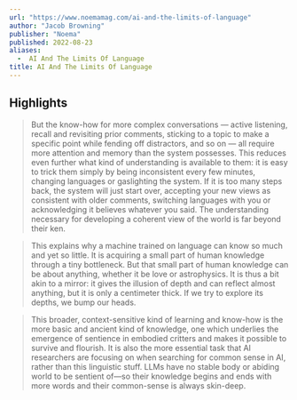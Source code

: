```yaml
---
url: "https://www.noemamag.com/ai-and-the-limits-of-language"
author: "Jacob Browning"
publisher: "Noema"
published: 2022-08-23
aliases:
  -  AI And The Limits Of Language
title: AI And The Limits Of Language
---
```


## Highlights
> But the know-how for more complex conversations — active listening, recall and revisiting prior comments, sticking to a topic to make a specific point while fending off distractors, and so on — all require more attention and memory than the system possesses. This reduces even further what kind of understanding is available to them: it is easy to trick them simply by being inconsistent every few minutes, changing languages or gaslighting the system. If it is too many steps back, the system will just start over, accepting your new views as consistent with older comments, switching languages with you or acknowledging it believes whatever you said. The understanding necessary for developing a coherent view of the world is far beyond their ken.

> This explains why a machine trained on language can know so much and yet so little. It is acquiring a small part of human knowledge through a tiny bottleneck. But that small part of human knowledge can be about anything, whether it be love or astrophysics. It is thus a bit akin to a mirror: it gives the illusion of depth and can reflect almost anything, but it is only a centimeter thick. If we try to explore its depths, we bump our heads.

> This broader, context-sensitive kind of learning and know-how is the more basic and ancient kind of knowledge, one which underlies the emergence of sentience in embodied critters and makes it possible to survive and flourish. It is also the more essential task that AI researchers are focusing on when searching for common sense in AI, rather than this linguistic stuff. LLMs have no stable body or abiding world to be sentient of—so their knowledge begins and ends with more words and their common-sense is always skin-deep.

